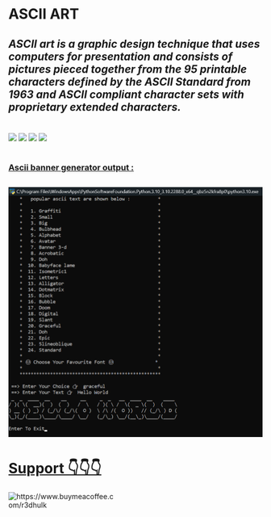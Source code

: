 <h1><b> ASCII ART </b></h1>
<h2><i>ASCII art is a graphic design technique that uses computers for presentation and consists of pictures pieced together from the 95 printable characters defined by the ASCII Standard from 1963 and ASCII compliant character sets with proprietary extended characters.</i></h2>

#
<img src="https://img.shields.io/badge/Python-3.10.5-blue"> <img src="https://img.shields.io/badge/Status-Final-orange"> <img src="https://img.shields.io/badge/FinalVersion-red"> <img src="https://img.shields.io/badge/Licence-MIT-yellowgreen"> <a href="https://taguar258.github.io/Raven-Storm/INSTALLATION"> 
#
<h3><b>Ascii banner generator output :</h3></b>

##
![Alt text](ascii.png)
#

<h1 align="left"><b>Support 👇👇👇 </b></h1>
<a href="https://www.buymeacoffee.com/r3dhulk"> <img align="left" src="https://cdn.buymeacoffee.com/buttons/v2/default-yellow.png" height="50" width="210" alt="https://www.buymeacoffee.com/r3dhulk" /></a><br><br>
